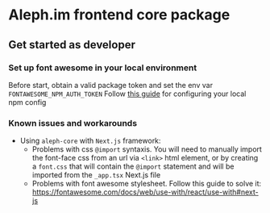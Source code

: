 # Aleph.im frontend core package

## Get started as developer

### Set up font awesome in your local environment

Before start, obtain a valid package token and set the env var `FONTAWESOME_NPM_AUTH_TOKEN` 
Follow [this guide](https://fontawesome.com/docs/web/setup/packages#set-up-npm-token-for-all-projects) for configuring your local npm config

### Known issues and workarounds

- Using `aleph-core` with `Next.js` framework:
  - Problems with css `@import` syntaxis. You will need to manually import the font-face css from an url via `<link>` html element, or by creating a `font.css` that will contain the `@import` statement and will be imported from the `_app.tsx` Next.js file
  - Problems with font awesome stylesheet. Follow this guide to solve it: https://fontawesome.com/docs/web/use-with/react/use-with#next-js